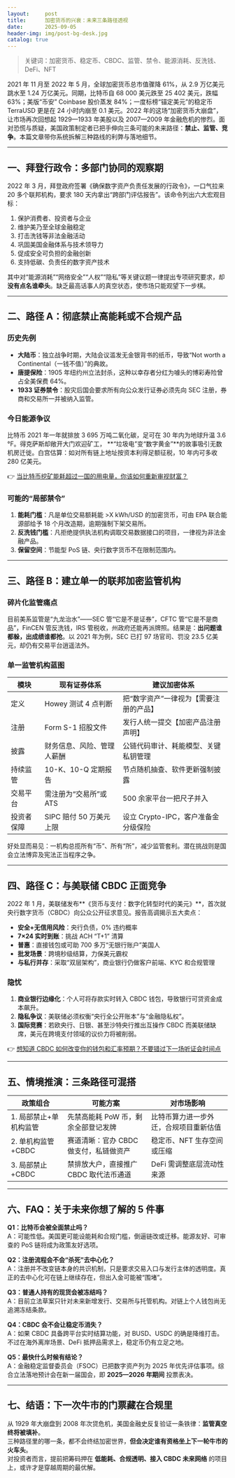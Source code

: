 ```yaml
---
layout:     post
title:      加密货币的兴衰：未来三条路径透视
date:       2025-09-05
header-img: img/post-bg-desk.jpg
catalog: true
---
```


> 关键词：加密货币、稳定币、CBDC、监管、禁令、能源消耗、反洗钱、DeFi、NFT

2021 年 11 月至 2022 年 5 月，全球加密货币总市值骤降 61%，从 2.9 万亿美元跳水至 1.24 万亿美元。同期，比特币自 68 000 美元跌至 25 402 美元，跌幅 63%；美版“币安” Coinbase 股价蒸发 84%；一度标榜“锚定美元”的稳定币 TerraUSD 更是在 24 小时内崩至 0.1 美元。2022 年的这场“加密货币大崩盘”，让市场再次回想起 1929—1933 年美股以及 2007—2009 年金融危机的惨烈。面对恐慌与质疑，美国政策制定者已把手伸向三条可能的未来路径：**禁止、监管、竞争**。本篇文章带你系统拆解三种路线的利弊与落地细节。

---

## 一、拜登行政令：多部门协同的观察期

2022 年 3 月，拜登政府签署《确保数字资产负责任发展的行政令》，一口气拉来 20 多个联邦机构，要求 180 天内拿出“跨部门评估报告”。该命令列出六大宏观目标：

1. 保护消费者、投资者与企业  
2. 维护美乃至全球金融稳定  
3. 打击洗钱等非法金融活动  
4. 巩固美国金融体系与技术领导力  
5. 促成安全可负担的金融创新  
6. 支持低碳、负责任的数字资产技术

其中对“能源消耗”“网络安全”“人权”“隐私”等关键议题一律提出专项研究要求，却**没有点名谁牵头**。缺乏最高话事人的真空状态，使市场只能观望下一步棋。

---

## 二、路径 A：彻底禁止高能耗或不合规产品

### 历史先例

- **大陆币**：独立战争时期，大陆会议滥发无金银背书的纸币，导致“Not worth a Continental（一钱不值）”的典故。  
- **唐提保险**：1905 年纽约州立法封杀，这种以幸存者分红为噱头的博彩寿险曾占全美保费 64%。  
- **1933 证券禁令**：股灾后国会要求所有向公众发行证券必须先向 SEC 注册，券商和交易所一并被纳入监管。

### 今日能源争议

比特币 2021 年一年就排放 3 695 万吨二氧化碳，足可在 30 年内为地球升温 3.6 °F。得克萨斯却敞开大门欢迎矿工， **“垃圾电”变“数字黄金”**的故事吸引无数机房迁徙。白宫估算：如对所有链上地址按资本利得足额征税，10 年内可多收 280 亿美元。

👉 [当比特币挖矿能耗超过一国的用电量，你该如何重新审视财富？](https://okxdog.com/)

### 可能的“局部禁令”

1. **能耗门槛**：凡是单位交易额耗能 >X kWh/USD 的加密货币，可由 EPA 联合能源部给予 18 个月改造期，逾期强制下架交易所。  
2. **反洗钱门槛**：凡拒绝提供执法机构调取交易数据接口的项目，一律视为非法金融产品。  
3. **保留空间**：节能型 PoS 链、央行数字货币不在限制范围内。

---

## 三、路径 B：建立单一的联邦加密监管机构

### 碎片化监管痛点

目前美系监管是“九龙治水”——SEC 管“它是不是证券”，CFTC 管“它是不是商品”，FinCEN 管反洗钱，IRS 管税收，州政府还能再派牌照。结果是：**出问题谁都躲，出成绩谁都抢**。以 2021 年为例，SEC 已打 97 场官司、罚没 23.5 亿美元，却仍有交易平台逍遥法外。

### 单一监管机构蓝图

| 模块 | 现有证券体系 | 建议加密体系 |
| --- | --- | --- |
| 定义 | Howey 测试 4 点判断 | 把“数字资产”一律视为【需要注册的产品】 |
| 注册 | Form S-1 招股文件 | 发行人统一提交【加密产品注册声明】 |
| 披露 | 财务信息、风险、管理人薪酬 | 公链代码审计、耗能模型、关键私钥管理 |
| 持续监管 | 10-K、10-Q 定期报告 | 节点随机抽查、软件更新强制披露 |
| 交易平台 | 需注册为“交易所”或 ATS | 500 余家平台一把尺子并入 |
| 投资者保障 | SIPC 赔付 50 万美元上限 | 设立 Crypto-IPC，客户准备金分级保险 |

好处显而易见：一机构总揽所有“币”、所有“所”，减少监管套利。潜在挑战则是国会立法博弈及宪法正当程序之争。

---

## 四、路径 C：与美联储 CBDC 正面竞争

2022 年 1 月，美联储发布**《货币与支付：数字化转型时代的美元》**，首次就央行数字货币（CBDC）向公众公开征求意见。报告高调揭示五大卖点：

- **安全+无信用风险**：央行负债，0% 违约概率  
- **7×24 实时到账**：挑战 ACH “T+1” 清算  
- **普惠**：直接钱包或可助 700 多万“无银行账户”美国人  
- **批发场景**：跨境秒级结算，力保美元霸权  
- **与私行并存**：采取“双层架构”，商业银行仍做客户前端、KYC 和合规管理

### 隐忧

1. **商业银行边缘化**：个人可将存款实时转入 CBDC 钱包，导致银行可贷资金成本飙升。  
2. **隐私争议**：美联储必须权衡“央行全公开账本”与“金融隐私权”。  
3. **国际竞赛**：若欧央行、日银、甚至沙特央行推出互操作 CBDC 而美联储缺席，美元在跨境支付领域的议价力将被削弱。

👉 [想知道 CBDC 如何改变你的钱包和汇率预期？不要错过下一场听证会时间点](https://okxdog.com/)

---

## 五、情境推演：三条路径可混搭

| 政策组合 | 可能方案 | 对市场影响 |
| --- | --- | --- |
| 1. 局部禁止+单机构监管 | 先禁高能耗 PoW 币，剩余全部登记发牌 | 比特币算力进一步外迁，合规项目重新估值 |
| 2. 单机构监管+CBDC | 赛道清晰：官办 CBDC 做支付，私链做资产 | 稳定币、NFT 生存空间或压缩 |
| 3. 局部禁止+CBDC | 禁排放大户，直接推广 CBDC 取代法币通道 | DeFi 需调整底层流动性来源 |

---

## 六、FAQ：关于未来你想了解的 5 件事

**Q1：比特币会被全面禁止吗？**  
A：可能性低。美国更可能设能耗和合规门槛，倒逼链改或迁移。能源友好、可审查的 PoS 链将成为政策友好选项。

**Q2：注册流程会不会“杀死”去中心化？**  
A：注册并不改变链本身的共识机制，只是要求交易入口与发行主体的透明度。真正的去中心化可在链上继续存在，但出入金可能被“围堵”。

**Q3：普通人持有的现货会被冻结吗？**  
A：目前立法草案只针对未来新增发行、交易所与托管机构。对链上个人钱包尚无追溯冻结条款。

**Q4：CBDC 会不会让稳定币消失？**  
A：如果 CBDC 具备跨平台实时结算功能，对 BUSD、USDC 的确是降维打击。不过在海外离岸场景、DeFi 抵押品需求上，稳定币仍有立足之地。

**Q5：最快什么时候有结论？**  
A：金融稳定监督委员会（FSOC）已把数字资产列为 2025 年优先评估事项。综合立法落地预计会在新一届国会，即 **2025—2026 年期间** 投票表决。

---

## 七、结语：下一次牛市的门票藏在合规里

从 1929 年大崩盘到 2008 年次贷危机，美国金融史反复验证一条铁律：**监管真空终将被填补**。  
三种路径里的哪一条，都不会终结加密世界，**但会决定谁有资格坐上下一轮牛市的火车头**。  
对投资者而言，提前把筹码押在 **低能耗、合规透明、接入 CBDC 未来网络** 的项目上，或许才是穿越周期的最优解。